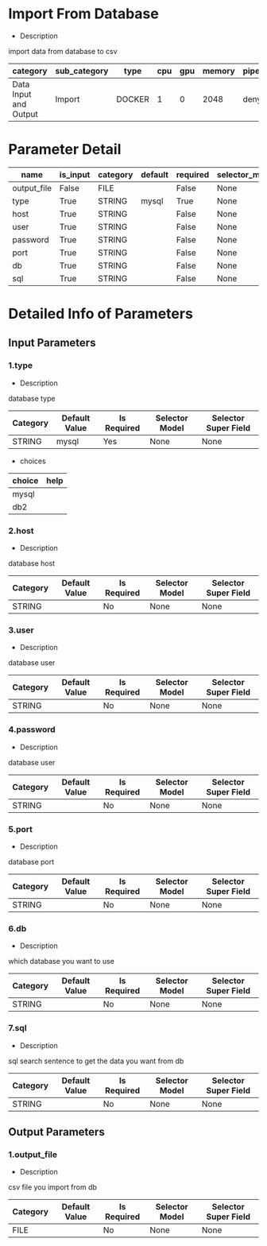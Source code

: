 # Import From Database
+ Description

import data from database to csv

| category | sub_category | type | cpu | gpu | memory | pipe_status |
| --- | --- | --- | --- | --- | --- | --- |
| Data Input and Output | Import | DOCKER | 1 | 0 | 2048 | deny |


# Parameter Detail

| name | is_input | category | default | required | selector_model |
| --- | --- | --- | --- | --- | --- |
| output_file | False | FILE |  | False | None |
| type | True | STRING | mysql | True | None |
| host | True | STRING |  | False | None |
| user | True | STRING |  | False | None |
| password | True | STRING |  | False | None |
| port | True | STRING |  | False | None |
| db | True | STRING |  | False | None |
| sql | True | STRING |  | False | None |


# Detailed Info of Parameters
## Input Parameters
### 1.type
+ Description

database type

| Category | Default Value | Is Required | Selector Model | Selector Super Field |
| --- | --- | --- | --- | --- |
| STRING | mysql | Yes | None | None |


+ choices


| choice | help |
| --- | --- |
| mysql |  |
| db2 |  |


### 2.host
+ Description

database host

| Category | Default Value | Is Required | Selector Model | Selector Super Field |
| --- | --- | --- | --- | --- |
| STRING |  | No | None | None |


### 3.user
+ Description

database user

| Category | Default Value | Is Required | Selector Model | Selector Super Field |
| --- | --- | --- | --- | --- |
| STRING |  | No | None | None |


### 4.password
+ Description

database user

| Category | Default Value | Is Required | Selector Model | Selector Super Field |
| --- | --- | --- | --- | --- |
| STRING |  | No | None | None |


### 5.port
+ Description

database port

| Category | Default Value | Is Required | Selector Model | Selector Super Field |
| --- | --- | --- | --- | --- |
| STRING |  | No | None | None |


### 6.db
+ Description

which database you want to use

| Category | Default Value | Is Required | Selector Model | Selector Super Field |
| --- | --- | --- | --- | --- |
| STRING |  | No | None | None |


### 7.sql
+ Description

sql search sentence to get the data you want from db

| Category | Default Value | Is Required | Selector Model | Selector Super Field |
| --- | --- | --- | --- | --- |
| STRING |  | No | None | None |


## Output Parameters
### 1.output_file
+ Description

csv file you import from db

| Category | Default Value | Is Required | Selector Model | Selector Super Field |
| --- | --- | --- | --- | --- |
| FILE |  | No | None | None |


